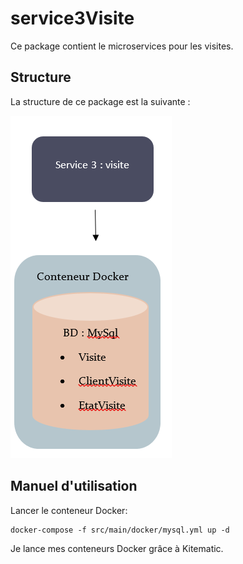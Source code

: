 # service3Visite
Ce package contient le microservices pour les visites.

## Structure

La structure de ce package est la suivante :

![](https://github.com/x-xira25-x/ProjetJhipsterMicroservices/blob/master/service3Visite/structure_service3.PNG)

## Manuel d'utilisation

Lancer le conteneur Docker:

    docker-compose -f src/main/docker/mysql.yml up -d
    
Je lance mes conteneurs Docker grâce à Kitematic.

